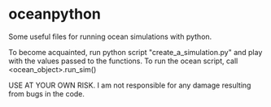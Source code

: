 # oceanpython
Some useful files for running ocean simulations with python.

To become acquainted, run python script "create_a_simulation.py" and play with the values passed to the functions.
To run the ocean script, call <ocean_object>.run_sim()

 USE AT YOUR OWN RISK. I am not responsible for any damage resulting from bugs in the code.
